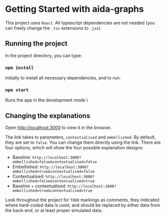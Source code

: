 
# Getting Started with aida-graphs

This project uses `React`. All typescript dependencies are not needed (you can freely change the `.tsx` extensions to `.jsx`).

## Running the project

In the project directory, you can type:

### `npm install`

initially to install all necessary dependencies, and to run:

### `npm start`

Runs the app in the development mode.\

## Changing the explanations
Open [http://localhost:3000](http://localhost:3000) to view it in the browser.

The link takes to parameters, `contextialised` and `embellished`. By default, they are set to `false`. You can change them directly using the link. There are four options, which will show the four possible explanation designs:

- Baseline: `http://localhost:3000?embellished=false&contextualised=false` 
- Embellished: `http://localhost:3000?embellished=true&contextualised=false` 
- Contextualised: `http://localhost:3000?embellished=false&contextualised=true` 
- Baseline + contextualised: `http://localhost:3000?embellished=true&contextualised=true` 

Look throughout the project for `TODO` markings as comments, they indicated where hard-coded data is used, and should be replaced by either data from the back-end, or at least proper simulated data.
